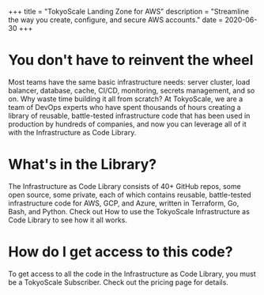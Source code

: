+++
title = "TokyoScale Landing Zone for AWS"
description = "Streamline the way you create, configure, and secure AWS accounts."
date = 2020-06-30
+++
# You don't have to reinvent the wheel

Most teams have the same basic infrastructure needs: server cluster, load balancer, database, cache, CI/CD, monitoring, secrets management, and so on. Why waste time building it all from scratch? At TokyoScale, we are a team of DevOps experts who have spent thousands of hours creating a library of reusable, battle-tested infrastructure code that has been used in production by hundreds of companies, and now you can leverage all of it with the Infrastructure as Code Library.

# What's in the Library?

The Infrastructure as Code Library consists of 40+ GitHub repos, some open source, some private, each of which contains reusable, battle-tested infrastructure code for AWS, GCP, and Azure, written in Terraform, Go, Bash, and Python. Check out How to use the TokyoScale Infrastructure as Code Library to see how it all works.

# How do I get access to this code?

To get access to all the code in the Infrastructure as Code Library, you must be a TokyoScale Subscriber. Check out the pricing page for details.